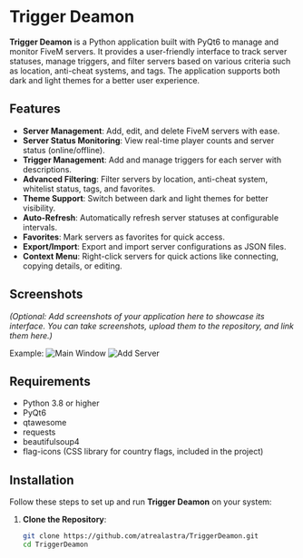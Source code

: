 # Trigger Deamon

**Trigger Deamon** is a Python application built with PyQt6 to manage and monitor FiveM servers. It provides a user-friendly interface to track server statuses, manage triggers, and filter servers based on various criteria such as location, anti-cheat systems, and tags. The application supports both dark and light themes for a better user experience.

## Features
- **Server Management**: Add, edit, and delete FiveM servers with ease.
- **Server Status Monitoring**: View real-time player counts and server status (online/offline).
- **Trigger Management**: Add and manage triggers for each server with descriptions.
- **Advanced Filtering**: Filter servers by location, anti-cheat system, whitelist status, tags, and favorites.
- **Theme Support**: Switch between dark and light themes for better visibility.
- **Auto-Refresh**: Automatically refresh server statuses at configurable intervals.
- **Favorites**: Mark servers as favorites for quick access.
- **Export/Import**: Export and import server configurations as JSON files.
- **Context Menu**: Right-click servers for quick actions like connecting, copying details, or editing.

## Screenshots
*(Optional: Add screenshots of your application here to showcase its interface. You can take screenshots, upload them to the repository, and link them here.)*

Example:
![Main Window](screenshots/main_window.png)
![Add Server](screenshots/add_server.png)

## Requirements
- Python 3.8 or higher
- PyQt6
- qtawesome
- requests
- beautifulsoup4
- flag-icons (CSS library for country flags, included in the project)

## Installation
Follow these steps to set up and run **Trigger Deamon** on your system:

1. **Clone the Repository**:
   ```bash
   git clone https://github.com/atrealastra/TriggerDeamon.git
   cd TriggerDeamon
